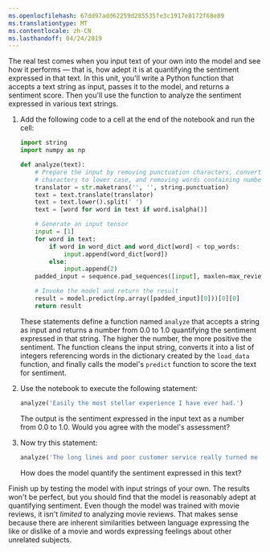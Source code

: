 ```yaml
---
ms.openlocfilehash: 67dd97add62259d285535fe3c1917e8172f68e89
ms.translationtype: MT
ms.contentlocale: zh-CN
ms.lasthandoff: 04/24/2019
---
```

The real test comes when you input text of your own into the model and see how it performs — that is, how adept it is at quantifying the sentiment expressed in that text. In this unit, you'll write a Python function that accepts a text string as input, passes it to the model, and returns a sentiment score. Then you'll use the function to analyze the sentiment expressed in various text strings.

1. Add the following code to a cell at the end of the notebook and run the cell:

    ```python
    import string
    import numpy as np

    def analyze(text):
        # Prepare the input by removing punctuation characters, converting
        # characters to lower case, and removing words containing numbers
        translator = str.maketrans('', '', string.punctuation)
        text = text.translate(translator)
        text = text.lower().split(' ')
        text = [word for word in text if word.isalpha()]

        # Generate an input tensor
        input = [1]
        for word in text:
            if word in word_dict and word_dict[word] < top_words:
                input.append(word_dict[word])
            else:
                input.append(2)
        padded_input = sequence.pad_sequences([input], maxlen=max_review_length)

        # Invoke the model and return the result
        result = model.predict(np.array([padded_input][0]))[0][0]
        return result
    ```

    These statements define a function named `analyze` that accepts a string as input and returns a number from 0.0 to 1.0 quantifying the sentiment expressed in that string. The higher the number, the more positive the sentiment. The function cleans the input string, converts it into a list of integers referencing words in the dictionary created by the `load_data` function, and finally calls the model's `predict` function to score the text for sentiment.

1. Use the notebook to execute the following statement:

    ```python
    analyze('Easily the most stellar experience I have ever had.')
    ```

    The output is the sentiment expressed in the input text as a number from 0.0 to 1.0. Would you agree with the model's assessment?

1. Now try this statement:

    ```python
    analyze('The long lines and poor customer service really turned me off.')
    ```

    How does the model quantify the sentiment expressed in this text?

Finish up by testing the model with input strings of your own. The results won't be perfect, but you should find that the model is reasonably adept at quantifying sentiment. Even though the model was trained with movie reviews, it isn't *limited* to analyzing movie reviews. That makes sense because there are inherent similarities between language expressing the like or dislike of a movie and words expressing feelings about other unrelated subjects.